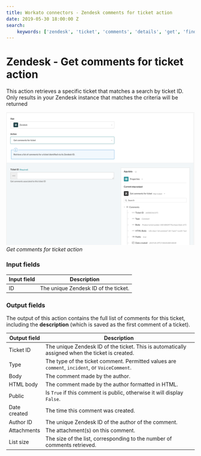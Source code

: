```yaml
---
title: Workato connectors - Zendesk comments for ticket action
date: 2019-05-30 18:00:00 Z
search:
    keywords: ['zendesk', 'ticket', 'comments', 'details', 'get', 'find']
---
```


# Zendesk - Get comments for ticket action
This action retrieves a specific ticket that matches a search by ticket ID. Only results in your Zendesk instance that matches the criteria will be returned

![Get comments for ticket action](/assets/images/connectors/zendesk/get-comments-ticket.png)
*Get comments for ticket action*

### Input fields
| Input field | Description                          |
|-------------|--------------------------------------|
| ID          | The unique Zendesk ID of the ticket. |

### Output fields
The output of this action contains the full list of comments for this ticket, including the **description** (which is saved as the first comment of a ticket).

| Output field | Description                                                 |
|--------------|-------------------------------------------------------------|
| Ticket ID    | The unique Zendesk ID of the ticket. This is automatically assigned when the ticket is created. |
| Type         | The type of the ticket comment. Permitted values are `comment`, `incident`, or `VoiceComment`. |
| Body         | The comment made by the author.                             |
| HTML body    | The comment made by the author formatted in HTML.           |
| Public       | Is `True` if this comment is public, otherwise it will display `False`. |
| Date created | The time this comment was created.                          |
| Author ID    | The unique Zendesk ID of the author of the comment.         |
| Attachments  | The attachment(s) on this comment.                          |
| List size    | The size of the list, corresponding to the number of comments retrieved. |
